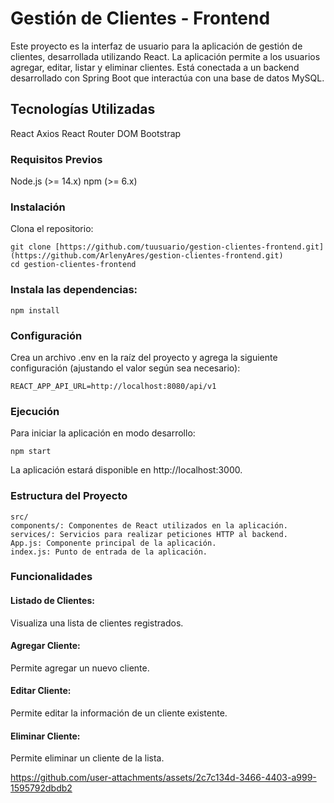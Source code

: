 # Gestión de Clientes - Frontend
Este proyecto es la interfaz de usuario para la aplicación de gestión de clientes, desarrollada utilizando React. La aplicación permite a los usuarios agregar, editar, listar y eliminar clientes. Está conectada a un backend desarrollado con Spring Boot que interactúa con una base de datos MySQL.

## Tecnologías Utilizadas
React
Axios
React Router DOM
Bootstrap

### Requisitos Previos
Node.js (>= 14.x)
npm (>= 6.x)

### Instalación
Clona el repositorio:

```
git clone [https://github.com/tuusuario/gestion-clientes-frontend.git](https://github.com/ArlenyAres/gestion-clientes-frontend.git)
cd gestion-clientes-frontend
```
### Instala las dependencias:

```
npm install
```
### Configuración
Crea un archivo .env en la raíz del proyecto y agrega la siguiente configuración (ajustando el valor según sea necesario):

```
REACT_APP_API_URL=http://localhost:8080/api/v1
````

### Ejecución
Para iniciar la aplicación en modo desarrollo:

```
npm start
```
La aplicación estará disponible en http://localhost:3000.

### Estructura del Proyecto
```
src/
components/: Componentes de React utilizados en la aplicación.
services/: Servicios para realizar peticiones HTTP al backend.
App.js: Componente principal de la aplicación.
index.js: Punto de entrada de la aplicación.
```
### Funcionalidades
#### Listado de Clientes: 
Visualiza una lista de clientes registrados.
#### Agregar Cliente: 
Permite agregar un nuevo cliente.
#### Editar Cliente: 
Permite editar la información de un cliente existente.
#### Eliminar Cliente: 
Permite eliminar un cliente de la lista.


https://github.com/user-attachments/assets/2c7c134d-3466-4403-a999-1595792dbdb2




